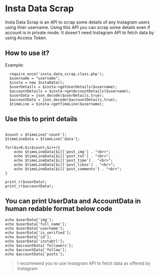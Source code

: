 # Insta Data Scrap
Insta Data Scrap is an API to scrap some details of any Instagram users using thier username. Using this API you can scrap some details even if account is in private mode. It dosen't need Instagram API to fetch data by using Access Token.

## How to use it?
Example: 
```
  require_once('insta_data_scrap.class.php');
  $username = "username";
  $insta = new InstaData();
  $userDetails = $insta->getUserDetails($username);
  $accountDetails = $insta->getAccountDetails($username);
  $userData = json_decode($userDetails,true);
  $accountData = json_decode($accountDetails,true);
  $timeLine = $insta->getTimeLine($username);
```
  
## Use this to print details
  ```
  
  $count = $timeLine['count'];
  $timeLineData = $timeLine['data'];

  for($i=0;$i<$count;$i++){
      echo $timeLineData[$i]['post_img'] . "<br>";
      echo $timeLineData[$i]['post_txt'] . "<br>";
      echo $timeLineData[$i]['post_time'] . "<br>";
      echo $timeLineData[$i]['post_likes'] . "<br>";
      echo $timeLineData[$i]['post_comments'] . "<br>";
  }
  
  print_r($userData);
  print_r($accountData);
  ```
  
## You can print UserData and AccountData in human redable format below code
  ```
  echo $userData['img'];
  echo $userData['full_name'];
  echo $userData['username'];
  echo $userData['is_verified'];
  echo $userData['id'];
  echo $userData['instaUrl'];
  echo $accountData['followers'];
  echo $accountData['follow'];
  echo $accountData['posts'];
  ```
  
> I recommend you to use Instagram API to fetch data as offered by Instagram
